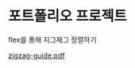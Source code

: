 # 포트폴리오 프로젝트

flex를 통해 지그재그 정렬하기

[zigzag-guide.pdf](https://github.com/khv2644511/PORTFOLIO_PROJECT/files/9584619/zigzag-guide.pdf)
